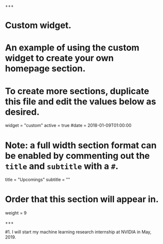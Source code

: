 +++
# Custom widget.
# An example of using the custom widget to create your own homepage section.
# To create more sections, duplicate this file and edit the values below as desired.
widget = "custom"
active = true
#date = 2018-01-09T01:00:00

# Note: a full width section format can be enabled by commenting out the `title` and `subtitle` with a `#`.
title = "Upcomings"
subtitle = ""

# Order that this section will appear in.
weight = 9

+++

#1. I will start my machine learning research internship at NVIDIA in May, 2019.

